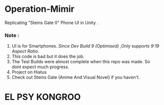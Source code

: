 # Operation-Mimir
Replicating "Steins Gate 0" Phone UI in Unity .
### Note : 
1. UI is for Smartphones. *Since Dev Build 9 (Optimised) ,Only supports 9:19 Aspect Ratio.*
2. This code is bad but it does the job.
3. The Test Builds were almost complete when this repo was made. So dont expect much progress.
4. Project on Hiatus
5. Check out Steins Gate (Anime And Visual Novel) if you haven't.

# EL PSY KONGROO
 
